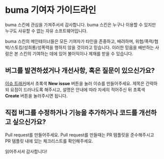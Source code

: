 # buma 기여자 가이드라인

buma 스킨에 관심을 가져주서셔 감사합니다. buma 스킨은 누구나 이용할 수 있지만 누구도 사유할 수 없는 자유 소프트웨어입니다.

buma 스킨의 메인테이너들은 모든 기여자가 타인을 존중하고, 배려하며, 위협/폭력/협박/스토킹/성희롱/성폭력을 행하지 않을 것이라고 믿습니다. 이러한 믿음을 배반하는 사람은 본 스킨의 기여하는 데에 있어 불이익이나 제재를 받을 수 있습니다.

## 버그를 발견하셨거나 개선사항, 혹은 질문이 있으신가요?
[이슈 트래커](https://github.com/github/docs/issues)에서 초록색 **New issue** 버튼을 눌러 이슈를 만들어주세요. 제목은 간략하되 요점이 드러나도록 해주시고, 설명은 안내에 따라 자세히 적어주신 뒤 초록색 **Create** 버튼을 눌러주시면 됩니다.

## 직접 버그를 수정하거나 기능을 추가하거나 코드를 개선하고 싶으신가요?
Pull request를 만들어주세요. Pull request를 만들때는 PR 템플릿을 준수해주시고 PR 템플릿 내에 있는 체크리스트를 확인해주세요.

읽어주서셔 감사합니다!